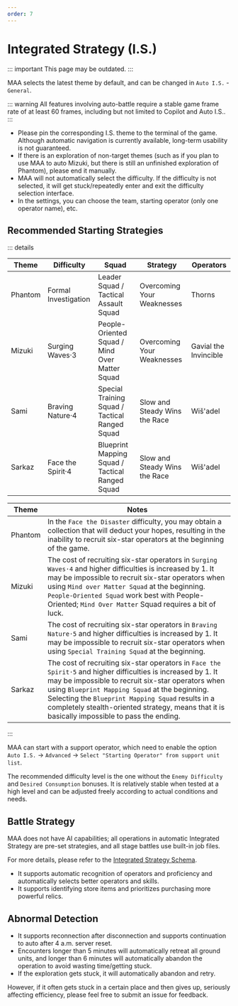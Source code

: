 ```yaml
---
order: 7
---
```


# Integrated Strategy (I.S.)

::: important This page may be outdated.
:::

MAA selects the latest theme by default, and can be changed in `Auto I.S.` - `General`.

::: warning
All features involving auto-battle require a stable game frame rate of at least 60 frames, including but not limited to Copilot and Auto I.S..
:::

- Please pin the corresponding I.S. theme to the terminal of the game. Although automatic navigation is currently available, long-term usability is not guaranteed.
- If there is an exploration of non-target themes (such as if you plan to use MAA to auto Mizuki, but there is still an unfinished exploration of Phantom), please end it manually.
- MAA will not automatically select the difficulty. If the difficulty is not selected, it will get stuck/repeatedly enter and exit the difficulty selection interface.
- In the settings, you can choose the team, starting operator (only one operator name), etc.

## Recommended Starting Strategies

::: details

| Theme   | Difficulty           | Squad                                           | Strategy                      | Operators             |
| ------- | -------------------- | ----------------------------------------------- | ----------------------------- | --------------------- |
| Phantom | Formal Investigation | Leader Squad / Tactical Assault Squad           | Overcoming Your Weaknesses    | Thorns                |
| Mizuki  | Surging Waves·3      | People-Oriented Squad / Mind Over Matter Squad  | Overcoming Your Weaknesses    | Gavial the Invincible |
| Sami    | Braving Nature·4     | Special Training Squad / Tactical Ranged Squad  | Slow and Steady Wins the Race | Wiš'adel              |
| Sarkaz  | Face the Spirit·4    | Blueprint Mapping Squad / Tactical Ranged Squad | Slow and Steady Wins the Race | Wiš'adel              |

| Theme   | Notes                                                                                                                                                                                                                                                                                                                                                                         |
| ------- | ----------------------------------------------------------------------------------------------------------------------------------------------------------------------------------------------------------------------------------------------------------------------------------------------------------------------------------------------------------------------------- |
| Phantom | In the `Face the Disaster` difficulty, you may obtain a collection that will deduct your hopes, resulting in the inability to recruit six-star operators at the beginning of the game.                                                                                                                                                                                        |
| Mizuki  | The cost of recruiting six-star operators in `Surging Waves·4` and higher difficulties is increased by 1. It may be impossible to recruit six-star operators when using `Mind over Matter Squad` at the beginning.<br>`People-Oriented Squad` work best with People-Oriented; `Mind Over Matter` Squad requires a bit of luck.                                                |
| Sami    | The cost of recruiting six-star operators in `Braving Nature·5` and higher difficulties is increased by 1. It may be impossible to recruit six-star operators when using `Special Training Squad` at the beginning.                                                                                                                                                           |
| Sarkaz  | The cost of recruiting six-star operators in `Face the Spirit·5` and higher difficulties is increased by 1. It may be impossible to recruit six-star operators when using `Blueprint Mapping Squad` at the beginning.<br>Selecting the `Blueprint Mapping Squad` results in a completely stealth-oriented strategy, means that it is basically impossible to pass the ending. |

:::

MAA can start with a support operator, which need to enable the option `Auto I.S.` → `Advanced` → `Select "Starting Operator" from support unit list`.

The recommended difficulty level is the one without the `Enemy Difficulty` and `Desired Consumption` bonuses. It is relatively stable when tested at a high level and can be adjusted freely according to actual conditions and needs.

## Battle Strategy

MAA does not have AI capabilities; all operations in automatic Integrated Strategy are pre-set strategies, and all stage battles use built-in job files.

For more details, please refer to the [Integrated Strategy Schema](../../protocol/integrated-strategy-schema.md).

- It supports automatic recognition of operators and proficiency and automatically selects better operators and skills.
- It supports identifying store items and prioritizes purchasing more powerful relics.

## Abnormal Detection

- It supports reconnection after disconnection and supports continuation to auto after 4 a.m. server reset.
- Encounters longer than 5 minutes will automatically retreat all ground units, and longer than 6 minutes will automatically abandon the operation to avoid wasting time/getting stuck.
- If the exploration gets stuck, it will automatically abandon and retry.

However, if it often gets stuck in a certain place and then gives up, seriously affecting efficiency, please feel free to submit an issue for feedback.
